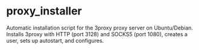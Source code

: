 # proxy_installer
Automatic installation script for the 3proxy proxy server on Ubuntu/Debian. Installs 3proxy with HTTP (port 3128) and SOCKS5 (port 1080), creates a user, sets up autostart, and configures.
